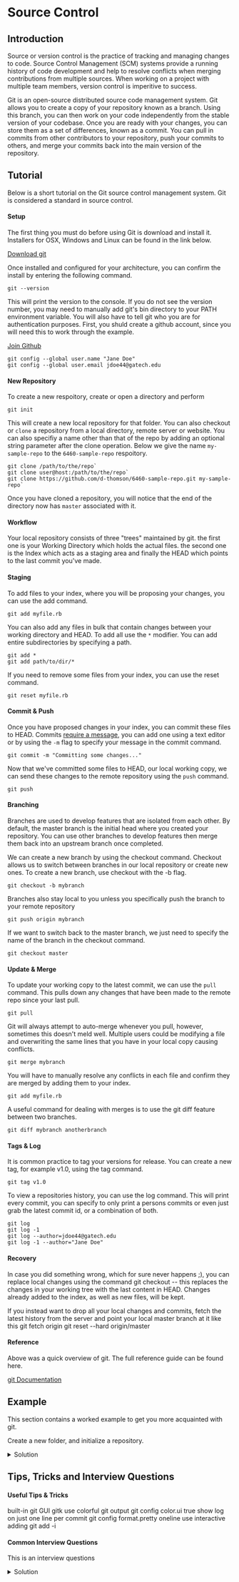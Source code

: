 # Source Control

## Introduction

Source or version control is the practice of tracking and managing changes to code. Source Control Management (SCM) systems provide a running history of code development and help to resolve conflicts when merging contributions from multiple sources. When working on a project with multiple team members, version control is imperitive to success.

Git is an open-source distributed source code management system. Git allows you to create a copy of your repository known as a branch. Using this branch, you can then work on your code independently from the stable version of your codebase. Once you are ready with your changes, you can store them as a set of differences, known as a commit. You can pull in commits from other contributors to your repository, push your commits to others, and merge your commits back into the main version of the repository.

## Tutorial

Below is a short tutorial on the Git source control management system. Git is considered a standard in source control.

#### Setup

The first thing you must do before using Git is download and install it. Installers for OSX, Windows and Linux can be found in the link below.

[Download git](https://git-scm.com/downloads)

Once installed and configured for your architecture, you can confirm the install by entering the following command.
~~~
git --version
~~~

This will print the version to the console. If you do not see the version number, you may need to manually add git's bin directory to your PATH environment variable. You will also have to tell git who you are for authentication purposes. First, you shuld create a github account, since you will need this to work through the example.

[Join Github](https://github.com/join)

~~~
git config --global user.name "Jane Doe"
git config --global user.email jdoe44@gatech.edu
~~~

#### New Repository

To create a new respoitory, create or open a directory and perform 
~~~
git init
~~~

This will create a new local repository for that folder. You can also checkout or `clone` a repository from a local directory, remote server or website. You can also specifiy a name other than that of the repo by adding an optional string parameter after the clone operation. Below we give the name `my-sample-repo` to the `6460-sample-repo` respoitory.

~~~
git clone /path/to/the/repo`
git clone user@host:/path/to/the/repo`
git clone https://github.com/d-thomson/6460-sample-repo.git my-sample-repo`
~~~

Once you have cloned a repository, you will notice that the end of the directory now has `master` associated with it.

#### Workflow

Your local repository consists of three "trees" maintained by git. the first one is your Working Directory which holds the actual files. the second one is the Index which acts as a staging area and finally the HEAD which points to the last commit you've made.


#### Staging

To add files to your index, where you will be proposing your changes, you can use the add command.
~~~
git add myfile.rb
~~~

You can also add any files in bulk that contain changes between your working directory and HEAD. To add all use the `*` modifier. You can add entire subdirectories by specifying a path.
~~~
git add *
git add path/to/dir/*
~~~

If you need to remove some files from your index, you can use the reset command.
~~~
git reset myfile.rb
~~~

#### Commit & Push
Once you have proposed changes in your index, you can commit these files to HEAD. Commits [require a message](https://xkcd.com/1296/), you can add one using a text editor or by using the `-m` flag to specify your message in the commit command.
~~~
git commit -m "Committing some changes..."
~~~

Now that we've committed some files to HEAD, our local working copy, we can send these changes to the remote repository using the `push` command.
~~~
git push
~~~

#### Branching

Branches are used to develop features that are isolated from each other. By default, the master branch is the initial head where you created your repository. You can use other branches to develop features then merge them back into an upstream branch once completed.
 
We can create a new branch by using the checkout command. Checkout allows us to switch  between branches in our local repository or create new ones. To create a new branch, use checkout with the -b flag.
~~~
git checkout -b mybranch
~~~

Branches also stay local to you unless you specifically push the branch to your remote repository
~~~
git push origin mybranch
~~~

If we want to switch back to the master branch, we just need to specify the name of the branch in the checkout command. 
~~~ 
git checkout master
~~~


#### Update & Merge
To update your working copy to the latest commit, we can use the `pull` command. This pulls down any changes that have been made to the remote repo since your last pull.
~~~
git pull
~~~

Git will always attempt to auto-merge whenever you pull, however, sometimes this doesn't meld well. Multiple users could be modifying a file and overwriting the same lines that you have in your local copy causing conflicts.
```
git merge mybranch
```

You will have to manually resolve any conflicts in each file and confirm they are merged by adding them to your index. 
```
git add myfile.rb
```

A useful command for dealing with merges is to use the git diff feature between two branches.
```
git diff mybranch anotherbranch
```
 
#### Tags & Log
It is common practice to tag your versions for release. You can create a new tag, for example v1.0, using the tag command.
```
git tag v1.0
```

To view a repositories history, you can use the log command. This will print every commit, you can specify to only print a persons commits or even just grab the latest commit id, or a combination of both.
```
git log
git log -1
git log --author=jdoe44@gatech.edu
git log -1 --author="Jane Doe"
```

#### Recovery
In case you did something wrong, which for sure never happens ;), you can replace local changes using the command
git checkout -- <filename>
this replaces the changes in your working tree with the last content in HEAD. Changes already added to the index, as well as new files, will be kept.

If you instead want to drop all your local changes and commits, fetch the latest history from the server and point your local master branch at it like this
git fetch origin
git reset --hard origin/master

#### Reference
Above was a quick overview of git. The full reference guide can be found here.

[git Documentation](https://git-scm.com/docs)

## Example

This section contains a worked example to get you more acquainted with git.

Create a new folder, and initialize a repository.
<details>
<summary>Solution</summary><p>
 
~~~
mkdir git-tutorial
cd git-tutorial
git init
~~~
</p></details>
   

## Tips, Tricks and Interview Questions

#### Useful Tips & Tricks
built-in git GUI
gitk
use colorful git output
git config color.ui true
show log on just one line per commit
git config format.pretty oneline
use interactive adding
git add -i

#### Common Interview Questions

This is an interview questions
<details>
<summary>Solution</summary><p>
 
This is a solution
~~~
git log -1
~~~
</p></details>
